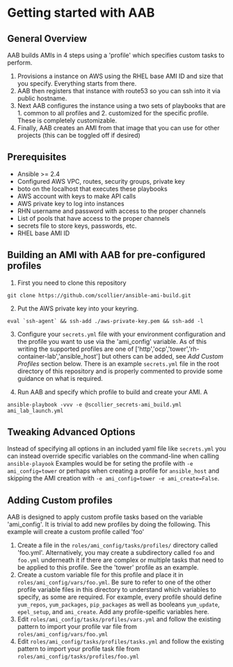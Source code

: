 # Getting started with AAB

## General Overview

AAB builds AMIs in 4 steps using a 'profile' which specifies custom tasks to perform.

1. Provisions a instance on AWS using the RHEL base AMI ID and size that you specify.  Everything starts from there.
1. AAB then registers that instance with route53 so you can ssh into it via public hostname.
1. Next AAB configures the instance using a two sets of playbooks that are 1. common to all profiles and 2. customized for the specific profile. These is completely customizable.
1. Finally, AAB creates an AMI from that image that you can use for other projects (this can be toggled off if desired)

## Prerequisites

* Ansible >= 2.4
* Configured AWS VPC, routes, security groups, private key
* boto on the localhost that executes these playbooks
* AWS account with keys to make API calls
* AWS private key to log into instances
* RHN username and password with access to the proper channels
* List of pools that have access to the proper channels
* secrets file to store keys, passwords, etc.
* RHEL base AMI ID

## Building an AMI with AAB for pre-configured profiles

1. First you need to clone this repository

```git clone https://github.com/scollier/ansible-ami-build.git```

2. Put the AWS private key into your keyring.

```eval `ssh-agent` && ssh-add ./aws-private-key.pem && ssh-add -l```

3. Configure your `secrets.yml` file with your environment configuration and the profile you want to use via the 'ami_config' variable. As of this writing the supported profiles are one of ['http','ocp','tower','rh-container-lab','ansible_host'] but others can be added, see *Add Custom Profiles* section below. There is an example `secrets.yml` file in the root directory of this repository and is properly commented to provide some guidance on what is required.

4. Run AAB and specify which profile to build and create your AMI. A

```ansible-playbook -vvv -e @scollier_secrets-ami_build.yml ami_lab_launch.yml```

## Tweaking Advanced Options

Instead of specifying all options in an included yaml file like `secrets.yml` you can instead override specific variables on the command-line when calling `ansible-playook` Examples would be for seting the profile with `-e ami_config=tower` or perhaps when creating a profile for `ansible_host` and skipping the AMI creation with `-e ami_config=tower -e ami_create=False`.

## Adding Custom profiles
AAB is designed to apply custom profile tasks based on the variable 'ami_config'. It is trivial to add new profiles by doing the following. This example will create a custom profile called 'foo'

1. Create a file in the `roles/ami_config/tasks/profiles/` directory called 'foo.yml'. Alternatively, you may create a subdirectory called `foo` and `foo.yml` underneath it if there are complex or multiple tasks that need to be applied to this profile. See the 'tower' profile as an example.
1. Create a custom variable file for this profile and place it in `roles/ami_config/vars/foo.yml`. Be sure to refer to one of the other profile variable files in this directory to understand which variables to specify, as some are required. For example, every profile should define `yum_repos`, `yum_packages`, `pip_packages` as well as booleans `yum_update`, `epel_setup`, and `ami_create`. Add any profile-speific variables here.
1. Edit `roles/ami_config/tasks/profiles/vars.yml` and follow the existing pattern to import your profile var file from `roles/ami_config/vars/foo.yml`
1. Edit `roles/ami_config/tasks/profiles/tasks.yml` and follow the existing pattern to import your profile task file from `roles/ami_config/tasks/profiles/foo.yml`
